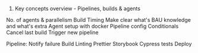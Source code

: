1. Key concepts overview - Pipelines, builds & agents

No. of agents & parallelism
Build Timing
Make clear what's BAU knowledge and what's extra
Agent setup with docker
Pipeline config
  Conditionals
  Cancel last build
  Trigger new pipeline

Pipeline:
Notify failure
Build
Linting
Prettier
Storybook
Cypress tests
Deploy